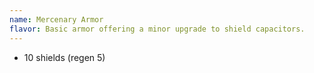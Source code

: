 ```yaml
---
name: Mercenary Armor
flavor: Basic armor offering a minor upgrade to shield capacitors.
---
```

- 10 shields (regen 5)